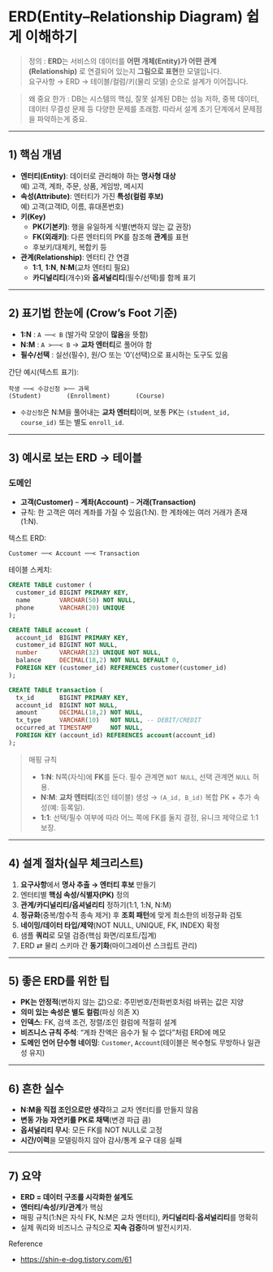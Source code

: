 # ERD(Entity–Relationship Diagram) 쉽게 이해하기

> 정의 : **ERD**는 서비스의 데이터를 **어떤 개체(Entity)가 어떤 관계(Relationship)** 로 연결되어 있는지 **그림으로 표현**한 모델입니다.  
요구사항 → ERD → 테이블/컬럼/키(물리 모델) 순으로 설계가 이어집니다.

> 왜 중요 한가 : DB는 시스템의 핵심, 잘못 설계된 DB는 성능 저하, 중복 데이터,
데이터 무결성 문제 등 다양한 문제를 초래함. 따라서 설계 초기 단계에서 문제점을 파악하는게 중요.
---

## 1) 핵심 개념

- **엔터티(Entity)**: 데이터로 관리해야 하는 **명사형 대상**  
  예) 고객, 계좌, 주문, 상품, 게임방, 메시지
- **속성(Attribute)**: 엔터티가 가진 **특성(컬럼 후보)**  
  예) 고객(고객ID, 이름, 휴대폰번호)
- **키(Key)**  
  - **PK(기본키)**: 행을 유일하게 식별(변하지 않는 값 권장)  
  - **FK(외래키)**: 다른 엔터티의 PK를 참조해 **관계**를 표현  
  - 후보키/대체키, 복합키 등
- **관계(Relationship)**: 엔터티 간 연결  
  - **1:1**, **1:N**, **N:M**(교차 엔터티 필요)
  - **카디널리티**(개수)와 **옵셔널리티**(필수/선택)를 함께 표기

---

## 2) 표기법 한눈에 (Crow’s Foot 기준)

- **1:N** : `A ──< B` (발가락 모양이 **많음**을 뜻함)  
- **N:M** : `A >──< B` → **교차 엔터티**로 풀어야 함  
- **필수/선택** : 실선(필수), 원/○ 또는 ‘0’(선택)으로 표시하는 도구도 있음

간단 예시(텍스트 표기):

```
학생 ──< 수강신청 >── 과목
(Student)       (Enrollment)       (Course)
```

- `수강신청`은 N:M을 풀어내는 **교차 엔터티**이며, 보통 PK는 `(student_id, course_id)` 또는 별도 `enroll_id`.

---

## 3) 예시로 보는 ERD → 테이블

### 도메인
- **고객(Customer)** – **계좌(Account)** – **거래(Transaction)**
- 규칙: 한 고객은 여러 계좌를 가질 수 있음(1:N). 한 계좌에는 여러 거래가 존재(1:N).

텍스트 ERD:

```
Customer ──< Account ──< Transaction
```

테이블 스케치:

```sql
CREATE TABLE customer (
  customer_id BIGINT PRIMARY KEY,
  name        VARCHAR(50) NOT NULL,
  phone       VARCHAR(20) UNIQUE
);

CREATE TABLE account (
  account_id  BIGINT PRIMARY KEY,
  customer_id BIGINT NOT NULL,
  number      VARCHAR(32) UNIQUE NOT NULL,
  balance     DECIMAL(18,2) NOT NULL DEFAULT 0,
  FOREIGN KEY (customer_id) REFERENCES customer(customer_id)
);

CREATE TABLE transaction (
  tx_id       BIGINT PRIMARY KEY,
  account_id  BIGINT NOT NULL,
  amount      DECIMAL(18,2) NOT NULL,
  tx_type     VARCHAR(10)   NOT NULL, -- DEBIT/CREDIT
  occurred_at TIMESTAMP     NOT NULL,
  FOREIGN KEY (account_id) REFERENCES account(account_id)
);
```

> 매핑 규칙  
> - **1:N**: N쪽(자식)에 **FK**를 둔다. 필수 관계면 `NOT NULL`, 선택 관계면 `NULL` 허용.  
> - **N:M**: **교차 엔터티**(조인 테이블) 생성 → `(A_id, B_id)` 복합 PK + 추가 속성(예: 등록일).  
> - **1:1**: 선택/필수 여부에 따라 어느 쪽에 FK를 둘지 결정, 유니크 제약으로 1:1 보장.

---

## 4) 설계 절차(실무 체크리스트)

1. **요구사항**에서 **명사 추출 → 엔터티 후보** 만들기  
2. 엔터티별 **핵심 속성/식별자(PK)** 정의  
3. **관계/카디널리티/옵셔널리티** 정하기(1:1, 1:N, N:M)  
4. **정규화**(중복/함수적 종속 제거) 후 **조회 패턴**에 맞게 최소한의 비정규화 검토  
5. **네이밍/데이터 타입/제약**(NOT NULL, UNIQUE, FK, INDEX) 확정  
6. 샘플 **쿼리**로 모델 검증(핵심 화면/리포트/집계)  
7. ERD ⇄ 물리 스키마 간 **동기화**(마이그레이션 스크립트 관리)

---

## 5) 좋은 ERD를 위한 팁

- **PK는 안정적**(변하지 않는 값)으로: 주민번호/전화번호처럼 바뀌는 값은 지양  
- **의미 있는 속성은 별도 컬럼**(파싱 의존 X)  
- **인덱스**: FK, 검색 조건, 정렬/조인 컬럼에 적절히 설계  
- **비즈니스 규칙 주석**: “계좌 잔액은 음수가 될 수 없다”처럼 ERD에 메모  
- **도메인 언어 단수형 네이밍**: `Customer`, `Account`(테이블은 복수형도 무방하나 일관성 유지)

---

## 6) 흔한 실수

- **N:M을 직접 조인으로만 생각**하고 교차 엔터티를 만들지 않음  
- **변동 가능 자연키를 PK로 채택**(변경 파급 큼)  
- **옵셔널리티 무시**: 모든 FK를 NOT NULL로 고정  
- **시간/이력**을 모델링하지 않아 감사/통계 요구 대응 실패

---

## 7) 요약

- **ERD = 데이터 구조를 시각화한 설계도**  
- **엔터티/속성/키/관계**가 핵심  
- 매핑 규칙(1:N은 자식 FK, N:M은 교차 엔터티), **카디널리티·옵셔널리티**를 명확히  
- 실제 쿼리와 비즈니스 규칙으로 **지속 검증**하며 발전시키자.

Reference
- https://shin-e-dog.tistory.com/61